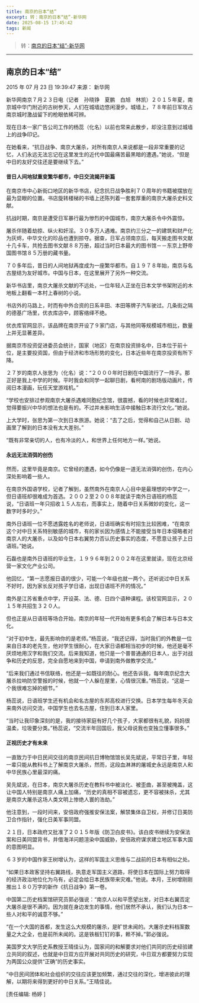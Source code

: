 ```yaml
---
title: 南京的日本“结”
excerpt: 转：南京的日本“结”-新华网
date: 2025-08-15 17:45:42
tags: 新闻
---
```


> 转：[南京的日本“结”-新华网](https://www.xinhuanet.com/politics/2015-07/23/c_1116023347.htm)

---

## 南京的日本“结”

2015 年 07 月 23 日 19:39:47 来源： 新华网

新华网南京７月２３日电（记者　孙晓铮　夏鹏　白旭　林凯）２０１５年夏，南京城中华门附近的古树参天，人们在城墙边悠闲漫步。城墙上，７８年前日军攻占南京城时激战留下的枪眼依稀可辨。

现在日本一家广告公司工作的杨蕊（化名）以前也常来此散步，却没注意到过城墙上的战争印记。

在她看来，“抗日战争、南京大屠杀，对所有南京人来说都是一段非常重要的记忆，人们永远无法忘记在这里发生的近代中国最痛苦最黑暗的遭遇。”她说，“但是中日的友好交往还是要继续下去。”

#### 昔日人间地狱重变繁华都市，中日交流揭开新篇

在南京市中心新街口地区的新华书店，纪念抗日战争胜利７０周年的书籍被摆放在最为显眼的位置。书店旋转楼梯的书墙上还陈列着一套套厚重的南京大屠杀史料文献。

抗战时期，南京是遭受日军暴行最为惨烈的中国城市，南京大屠杀令中外震惊。

屠杀伴随着劫掠、纵火和奸淫。３０多万人遇难。南京约三分之一的建筑和财产化为灰烬，中华文化的珍品也遭到掠夺。据查，日军占领南京后，每天搬走图书文献十几卡车，共抢去图书文献８８万册，超过当时日本最大的图书馆－－东京上野帝国图书馆８５万册的藏书量。

７０多年后，昔日的人间地狱再度成为一座繁华都市。自１９７８年始，南京与名古屋结为友好城市。中国与日本，在这里展开了另外一种交流。

新华书店里，南京大屠杀文献的不远处，一位年轻人正坐在日本文学书架附近的木地板上翻看一本村上春树的小说。

书店外的马路上，时而有中外合资的日系丰田、本田等牌子汽车驶过。几条街之隔的德基广场里，优衣库店中，顾客络绎不绝。

优衣库官网显示，该品牌在南京开设了９家门店，与其他同等规模城市相比，数量上并无显著差异。

据南京市投资促进委员会统计，国家（地区）在南京投资排名中，日本位于前十位，是主要投资国，但由于经济和市场形势的变化，日本近些年在南京投资有所下降。

２７岁的南京人张思为（化名）说：“２０００年时日剧在中国流行了一阵子。那正好是我上中学的时候。平时我会和同学一起聊日剧，看柯南的剧场版动画片，传阅日本漫画，玩任天堂游戏机。”

“学校也安排过参观南京大屠杀遇难同胞纪念馆，很震撼，看的时候也非常难过，觉得要振兴中华的想法也是有的。不过并未影响生活中接触日本流行文化。”她说。

上大学时，张思为第一次到日本旅游。她说：“去了之后，觉得和自己从日剧、动画里了解到的日本没有太大差别。”

“既有非常亲切的人，也有冷淡的人，和世界上任何地方一样。”她说。

#### 永远无法消弭的创伤

然而，这里毕竟是南京。它曾经的遭遇，如今仍像是一道无法消弭的创伤，在内心深处影响着一些人。

在南京外国语学校，记者了解到，虽然南外在南京人心目中是最理想的中学之一，但日语班却很难成为首选。２００２至２００８年就读于南外日语班的杨蕊说，“日语班一年只招收１５人左右，而事实上，随着中日关系微妙的变化，这一数字时多时少。”

南外日语班一位不愿透露姓名的老师说，日语班确实有时招生比较困难，“在南京这个对中日关系特别敏感的城市，有的家长因为感情上不能接受当年日本侵略者对南京人的大屠杀，以及如今日本右翼势力否认历史事实的态度，不愿意让孩子上日语班。”她说。

石磊也是南外日语班的毕业生，１９９６年到２００２年在这里就读，现在北京经营一家文化产业公司。

他回忆，“第一志愿报日语的很少，可能一个年级也就一两个。还听说过中日关系不好时，因为家长反对孩子学日语，出现日语班不开的情况。”

南外是江苏省重点中学，开设英、法、德、日四个语种课程。该校官网显示，２０１５年共招生３２０人。

但也正是从日语班等场合开始，南京的年轻一代开始有更多机会了解日本与日本文化。

“对于初中生，最先影响你的是老师。”杨蕊说，“我还记得，当时我们的外教是一位来自日本的老先生，他对学生很耐心，在大家日语都相当初步的时候，他还是毫不厌烦地用汉字和我们交流。后来我知道，他只是一个普普通通的日本人，出于对战争和历史的反思，完全自愿地来到中国，申请到南外做教学交流。”

“后来我们通过书信联络，他还是一如既往的耐心。他还告诉我，每年南京纪念大屠杀拉响防空警报的时候，他就一个人躲在屋里，心情很沉重。”杨蕊说，“这是一个我很难忘掉的细节。”

杨蕊说，日语班学生还有机会和名古屋的东邦高校进行交换。日本学生每年冬天会来南外访问交流，中国学生也去名古屋，住到日本人家里。

“当时让我印象深刻的是，我的接待家庭有好几个孩子，大家都很有礼貌，妈妈很温柔，垃圾要分类。”杨蕊说，“交流半年回国后，我父母说我也变独立懂事很多。”

#### 正视历史才有未来

一直致力于中日民间交往的南京民间抗日博物馆馆长吴先斌说，平常日子里，年轻一辈只能从教科书上了解南京大屠杀，然而，这段血淋淋的屠城史永远是南京人和中华民族心里最深的痛。

吴先斌说，在日本，南京大屠杀历史在教科书中被淡化、被歪曲，甚至被掩盖，这让中国人特别是南京人痛上加痛，“历史的真相不容被遗忘，更不容被抹杀，尤其是南京大屠杀这场人类文明上惨绝人寰的浩劫。”

他注意到，一段时间来，安倍政府强推安保法案，解禁集体自卫权，并修订日美防卫合作指针，强化日美军事同盟。

２１日，日本政府又批准了２０１５年版《防卫白皮书》。该白皮书继续为安保法案和日美同盟背书，并借海洋问题渲染中国威胁，安倍政府谋求建立地区军事大国的意图明显。

６３岁的中国作家王树增认为，这样的军国主义思维与二战前的日本有相似之处。

“如果日本政客坚持右翼路线，执意走军国主义道路，将使日本在国际上努力取得的经济政治地位化为乌有，必定会给日本民族带来灾难。”他说。本月，王树增刚刚推出１８０万字的新作《抗日战争》第一卷。

中国第二历史档案馆研究员郭必强说：“南京人以和平愿望出发，对日本右翼否定大屠杀是很不满的。因为就在身边发生的事情，他们居然不承认，我们认为日本一些人对和平的诚意不够。”

“在一个大国的首都，发生这么大规模的屠杀，是旷世未闻的。大屠杀史料档案数量之大之全，也是前所未闻的。这是铁板钉钉的事，赖不掉。”郭必强说。

美国罗文大学历史系教授王晴佳认为，国家间的和解要求对他们共同的历史经验建立共同的叙述，也就是中日双方应开展对共同历史的研究，中日双方都要努力实现为两国公众提供“正确”的历史事实。

“中日民间团体和社会组织的交往应该更加频繁，通过交往的深化，增进彼此的理解，以期将来得到更好的中日关系。”王晴佳说。

[责任编辑: 杨婷 ]
